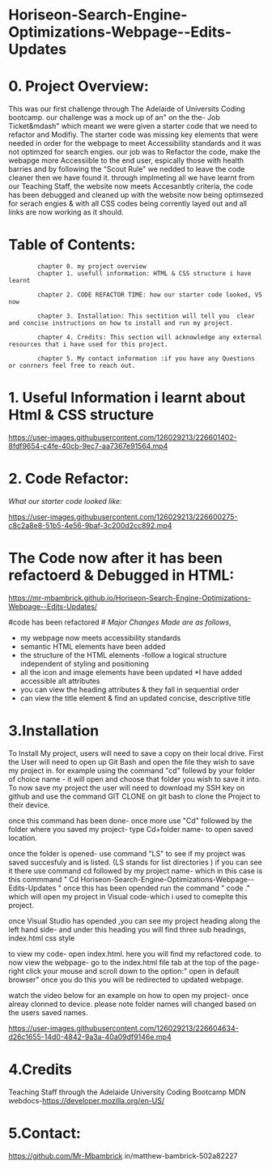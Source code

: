 # Horiseon-Search-Engine-Optimizations-Webpage--Edits-Updates

# 0. Project Overview: #

This was our first challenge through The Adelaide of Universits Coding bootcamp. our challenge was a mock up of an" on the the- Job Ticket&mdash" which meant we were given a starter code that we need to refactor and Modifiy. The starter code was missing key elements that were needed in order for the webpage to meet Accessibility standards and it was not optimzed for search engies. our job was to Refactor the code, make the webapge more Accessiible to the end user, espically those with health barries and by following the "Scout Rule" we nedded to leave the code cleaner then we have found it. through implmeting all we have learnt from our Teaching Staff, the website now meets Accesanbtly criteria, the code has been debugged and cleaned up with the website now being optimsezed for serach engies & with all CSS codes being corrently layed out and all links are now working as it should.  


# Table of Contents: #
            chapter 0. my project overview
            chapter 1. usefull information: HTML & CSS structure i have learnt 

            chapter 2. CODE REFACTOR TIME: how our starter code looked, VS now 

            chapter 3. Installation: This sectition will tell you  clear and concise instructions on how to install and run my project.

            chapter 4. Credits: This section will acknowledge any external resources that i have used for this project.

            chapter 5. My contact information :if you have any Questions or conrners feel free to reach out.

# 1. Useful Information i learnt about Html & CSS structure #



https://user-images.githubusercontent.com/126029213/226601402-8fdf9654-c4fe-40cb-9ec7-aa7367e91564.mp4


# 2. Code Refactor: #
*What our starter code looked like:*
            

https://user-images.githubusercontent.com/126029213/226600275-c8c2a8e8-51b5-4e56-9baf-3c200d2cc892.mp4



# The Code now after it has been refactoerd & Debugged in HTML: # 

https://mr-mbambrick.github.io/Horiseon-Search-Engine-Optimizations-Webpage--Edits-Updates/

#code has been refactored #
*Major Changes Made are as follows*,
* my webpage now meets accessibility standards
* semantic HTML elements have been added 
* the structure of the HTML elements -follow a logical structure independent of styling and positioning
* all the icon and image elements have been updated 
*I have added accessible alt attributes
* you can view the heading attributes & they fall in sequential order
* can view the title element & find an updated concise, descriptive title



 # 3.Installation #

To Install My project, users will need to save a copy on their local drive. First the User will need to open up Git Bash and open the file they wish to save my project in. for example using the command "cd" follewd by your folder of choice name - it will open and choose that folder you wish  to save it into.
To now save my project the user will need to download my SSH key on github and use the command GIT CLONE on git bash to clone the Project to their device. 

once this command has been done- once more use "Cd" followed by the folder where you saved my project- type Cd+folder name- to open saved location.

once the folder is opened- use command "LS" to see if my project was saved succesfuly and is listed. (LS stands for list directories )
if you can see it there use command cd followed by my project name- which in this case is this commmand " Cd Horiseon-Search-Engine-Optimizations-Webpage--Edits-Updates " 
once this has been opended run the command " code ." which will open my project in Visual code-which i used to comeplte this project.

once Visual Studio has opended ,you can see my project heading along the left hand side- and under this heading you will find three sub headings,
index.html 
css style 

to view my code- open index.html. here you will find my refactored code. to now view the webpage- go to the index.html file tab at the top of the page- right click your mouse and scroll down to the option:" open in default browser" once you do this you will be redirected to updated webpage. 

watch the video below for an example on how to open my project- once alreay clonned to device. please note folder names will changed based on the users saved names.

https://user-images.githubusercontent.com/126029213/226604634-d26c1655-14d0-4842-9a3a-40a09df9146e.mp4



 # 4.Credits #
Teaching Staff through the Adelaide University Coding Bootcamp
MDN webdocs-https://developer.mozilla.org/en-US/

# 5.Contact: #
https://github.com/Mr-Mbambrick
in/matthew-bambrick-502a82227

